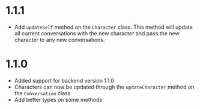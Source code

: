# 1.1.1

- Add `updateSelf` method on the `Character` class. This method will update all current conversations with the new character and pass the new character to any new conversations.

# 1.1.0

- Added support for backend version 1.1.0
- Characters can now be updated through the `updateCharacter` method on the `Conversation` class
- Add better types on some methods
